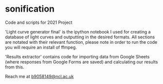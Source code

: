 # sonification
Code and scripts for 2021 Project

'Light curve generator final' is the ipython notebook I used for creating a database of light curves and outputting in the desired formats. 
All sections are notated with their relevant function, please note in order to run the code you will require an install of ffmpeg.

'Results extractor' contains code for importing data from Google Sheets (where responses from Google Forms are saved) and calculating our results from this. 

Reach me at b9058149@ncl.ac.uk
